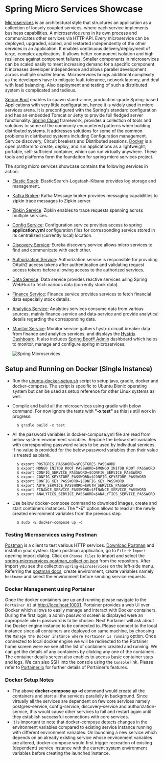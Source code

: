 # Spring Micro Services Showcase

[Microservices](https://microservices.io/) is an architectural style that structures an application as a collection of loosely coupled services, where each service implements business capabilities. A microservice runs in its own process and communicates other services via HTTP API. Every microservice can be deployed, upgraded, scaled, and restarted independently of the other services in an application.
It enables continuous delivery/deployment of large, complex applications. It allows better component isolation and high resilience against component failures. Smaller components in microservices can be scaled easily to meet increasing demand for a specific component. It increases developer independence and allows parallel development across multiple smaller teams.
Microservices brings additional complexity as the developers have to mitigate fault tolerance, network latency, and deal with load balancing. Also deployment and testing of such a distributed system is complicated and tedious.

[Spring Boot](https://docs.spring.io/spring-boot/docs/1.5.10.RELEASE/reference/htmlsingle/) enables to spawn stand-alone, production-grade Spring-based Applications with very little configuration, hence it is widely used in micro services arena. It is preconfigured with the Spring's standard configuration and has an embedded Tomcat or Jetty to provide full fledged server functionality.
[Spring Cloud](http://projects.spring.io/spring-cloud/) framework, provides a collection of tools and solutions to some of the commonly encountered patterns when building distributed systems. It addresses solutions for some of the common problems in distributed systems including Configuration management, Service discovery, Circuit breakers and Distributed sessions.
[Docker](https://www.docker.com/) is a open platform to create, deploy, and run applications as a lightweight, portable, self-sufficient container, which can run virtually anywhere.
These tools and platforms form the foundation for spring micro services project.

The spring micro services showcase contains the following services in action:

* [Elastic Stack](elastic-stack/README.md): ElasticSearch-Logstash-Kibana provides log storage and management.
* [Kafka Broker](kafka-broker/README.md): Kafka Message broker provides messaging capabilities to zipkin trace messages to Zipkin server.
* [Zipkin Service](zipkin-service/README.md): Zipkin enables to trace requests spanning across multiple services.

* [Config Service](config-service/README.md): Configuration service provides access to spring **application.yml** configuration files for corresponding service stored in its centralized (currently local) location.
* [Discovery Service](discovery-service/README.md): Eureka discovery service allows micro services to find and communicate with each other.
* [Authorization Service](authorization-service/README.md): Authorization service is responsible for providing OAuth2 access tokens after authentication and validating request access tokens before allowing access to the authorized services.
* [Data Service](data-service/README.md): Data service provides reactive services using Spring WebFlux to fetch various data (currently stock data).
* [Finance Service](finance-service/README.md): Finance service provides services to fetch financial data especially stock details.
* [Analytics Service](analytics-service/README.md): Analytics services consume data from various sources, mainly finance-service and data-service and provide analytical details regarding the corresponding data.
* [Monitor Service](monitor-service/README.md): Monitor service gathers hystrix circuit breaker data from finance and analytics services, and displays the [Hystrix Dashboard](https://github.com/Netflix-Skunkworks/hystrix-dashboard). It also includes [Spring Boot® Admin](https://github.com/codecentric/spring-boot-admin) dashboard which helps to monitor, manage and configure spring microservices.



   ![Spring Microservices](images/spring-microservices.png)



## Setup and Running on Docker (Single Instance)

* Run the [ubuntu-docker-setup.sh](ubuntu-docker-setup.sh) script to setup java, gradle, docker and docker-compose. The script is specific to Ubuntu Bionic operating system but can be used as setup reference for other Linux systems as well.
* Compile and build all the microservices using gradle with below command. For now ignore the tests with **"-x test"** as this is still work in progress.


        $ gradle build -x test

* All the password variables in docker-compose.yml file are read from below system environment variables. Replace the below shell variables with corresponding password values to be used by individual services. If no value is provided for the below password variables then their value is treated as blank.


        $ export POSTGRES_PASSWORD=$POSTGRES_PASSWORD
        $ export MONGO_INITDB_ROOT_PASSWORD=$MONGO_INITDB_ROOT_PASSWORD
        $ export CONFIG_SERVICE_PASSWORD=$CONFIG_SERVICE_PASSWORD
        $ export CONFIG_KEYSTORE_PASSWORD=$CONFIG_KEYSTORE_PASSWORD
        $ export CONFIG_KEY_PASSWORD=$CONFIG_KEY_PASSWORD
        $ export AUTH_SERVICE_PASSWORD=$AUTH_SERVICE_PASSWORD
        $ export FINANCE_SERVICE_PASSWORD=$FINANCE_SERVICE_PASSWORD
        $ export ANALYTICS_SERVICE_PASSWORD=$ANALYTICS_SERVICE_PASSWORD
    
* Use below docker-compose command to download images, create and start containers instances. The **"-E"** option allows to read all the newly created environment variables from the previous step.


        $ sudo -E docker-compose up -d

### Testing Microservices using Postman 

[Postman](https://www.getpostman.com/) is a client to test various HTTP services. [Download Postman](https://www.getpostman.com/downloads/) and install in your system.
Open postman application, go to `File` -> `Import` opening import dialog. Click on `Choose Files` to import and select the [spring-microservices.postman_collection.json](spring-microservices.postman_collection.json) from the repository.
After import you see the collection `spring-microservices` on the left-side menu. Referring the [postman docs](https://learning.getpostman.com/docs/postman/environments_and_globals/manage_environments/), create environment, create variables namely `hostname` and select the environment before sending service requests.

### Docker Management using Portainer

Once the docker containers are up and running please navigate to the `Portainer UI` at [http://localhost:10001](http://localhost:10001). Portainer provides a web UI over Docker which allows to easily manage and interact with Docker containers.
During the first login, a admin password screen is displayed were an appropriate `admin` password is to be chosen.
Next Portainer will ask about the Docker engine instance to be connected to. Please connect to the local instance since all containers are deployed on same machine, by choosing the `Manage the Docker instance where Portainer is running` option. 
Once connected to local docker engine we will be redirected to the Portainer home screen were we see all the list of containers created and running. We can get the details of any containers by clicking any one of the containers.
The container details screen also enables to access basic container stats and logs. We can also SSH into the console using the `Console` link.
Please refer to [Portainer.io](https://www.portainer.io/functions-and-features/) for further details of Portainer's features.  

### Docker Setup Notes 

* The above **docker-compose up -d** command would create all the containers and start all the services parallelly in background. Since virtually all the services are dependent on few core services namely postgres-service, config-service, discovery-service and authorization-service, this would cause other services to fail and restart again until they establish successful connections with core services. 
* It is important to note that docker-compose detects changes in the environment variables compared to existing service instance running with different environment variables. On launching a new service which depends on an already existing service whose environment variables are altered, docker-compose would first trigger recreation of existing (dependent) service instance with the current system environment variables before creating the launched instance.
